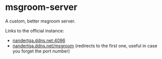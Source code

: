 # msgroom-server

A custom, better msgroom server.

Links to the official instance:

- [nandertga.ddns.net:4096](https://nandertga.ddns.net:4096)
- [nandertga.ddns.net/msgroom](https://nandertga.ddns.net/msgroom) (redirects to the first one, useful in case you forget the port number)
